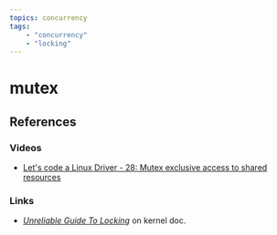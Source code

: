```yaml
---
topics: concurrency
tags:
    - "concurrency"
    - "locking"
---
```


# mutex

## References

### Videos

- [Let's code a Linux Driver - 28: Mutex exclusive access to shared resources](https://youtu.be/ga3v3jux7r0)

### Links

- [*Unreliable Guide To Locking*](https://docs.kernel.org/kernel-hacking/locking.html) on kernel doc.

